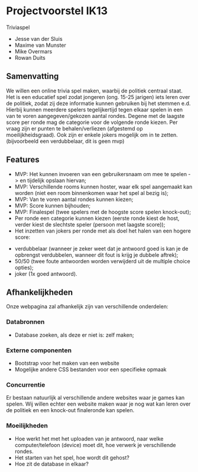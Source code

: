 # Projectvoorstel IK13
Triviaspel
- Jesse van der Sluis
- Maxime van Munster
- Mike Overmars
- Rowan Duits
## Samenvatting
We willen een online trivia spel maken, waarbij de politiek centraal staat. Het is een educatief spel zodat jongeren (ong. 15-25 jarigen) iets leren over de politiek, zodat zij deze informatie kunnen gebruiken bij het stemmen e.d. Hierbij kunnen meerdere spelers tegelijkertijd tegen elkaar spelen in een van te voren aangegeven/gekozen aantal rondes. Degene met de laagste score per ronde mag de categorie voor de volgende ronde kiezen. Per vraag zijn er punten te behalen/verliezen (afgestemd op moeilijkheidsgraad). Ook zijn er enkele jokers mogelijk om in te zetten. (bijvoorbeeld een verdubbelaar, dit is geen mvp)
## Features
-  MVP: Het kunnen invoeren van een gebruikersnaam om mee te spelen -> en tijdelijk opslaan hiervan;
-  MVP: Verschillende rooms kunnen hoster, waar elk spel aangemaakt kan worden (niet een room binnenkomen waar het spel al bezig is);
-  MVP: Van te voren aantal rondes kunnen kiezen;
-  MVP: Score kunnen bijhouden;
-  MVP: Finalespel (twee spelers met de hoogste score spelen knock-out);
-  Per ronde een categorie kunnen kiezen (eerste ronde kiest de host, verder kiest de slechtste speler (persoon met laagste score));
-  Het inzetten van jokers per ronde met als doel het halen van een hogere score:
* verdubbelaar (wanneer je zeker weet dat je antwoord goed is kan je de opbrengst verdubbelen, wanneer dit fout is krijg je dubbele aftrek);
* 50/50 (twee foute antwoorden worden verwijderd uit de multiple choice opties);
* joker (1x goed antwoord).

## Afhankelijkheden
Onze webpagina zal afhankelijk zijn van verschillende onderdelen:
### Databronnen
-  Database zoeken, als deze er niet is: zelf maken;
### Externe componenten
-  Bootstrap voor het maken van een website
-  Mogelijke andere CSS bestanden voor een specifieke opmaak
### Concurrentie
Er bestaan natuurlijk al verschillende andere websites waar je games kan spelen. Wij willen echter een website maken waar je nog wat kan leren over de politiek en een knock-out finaleronde kan spelen.
### Moeilijkheden
- Hoe werkt het met het uploaden van je antwoord, naar welke computer/telefoon (device) moet dit, hoe verwerk je verschillende rondes.
- Het starten van het spel, hoe wordt dit gehost?
- Hoe zit de database in elkaar?